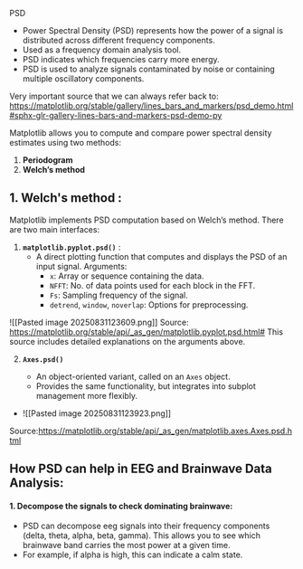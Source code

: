 PSD

- Power Spectral Density (PSD) represents how the power of a signal is distributed across different frequency components.
- Used as a frequency domain analysis tool. 
- PSD indicates which frequencies carry more energy.
- PSD is used to analyze signals contaminated by noise or containing multiple oscillatory components.

Very important source that we can always refer back to: https://matplotlib.org/stable/gallery/lines_bars_and_markers/psd_demo.html#sphx-glr-gallery-lines-bars-and-markers-psd-demo-py 

Matplotlib allows you to compute and compare power spectral density estimates using two methods:
1. **Periodogram** 
2. **Welch’s method**


## 1. Welch's method : 
Matplotlib implements PSD computation based on Welch’s method. There are two main interfaces:

1. **`matplotlib.pyplot.psd()`** : 
    - A direct plotting function that computes and displays the PSD of an input signal.
    Arguments: 
        - `x`: Array or sequence containing the data. 
        - `NFFT`: No. of data points used for each block in the FFT.
        - `Fs`: Sampling frequency of the signal.
        - `detrend`, `window`, `noverlap`: Options for preprocessing.


![[Pasted image 20250831123609.png]]
Source: https://matplotlib.org/stable/api/_as_gen/matplotlib.pyplot.psd.html# 
This source includes detailed explanations on the arguments above. 


 2. **`Axes.psd()`**
    
    - An object-oriented variant, called on an `Axes` object.
    - Provides the same functionality, but integrates into subplot management more flexibly.
- ![[Pasted image 20250831123923.png]]

Source:https://matplotlib.org/stable/api/_as_gen/matplotlib.axes.Axes.psd.html 


## How PSD can help in EEG and Brainwave Data Analysis: 

#### 1. Decompose the signals to check dominating brainwave: 
- PSD can decompose eeg signals into their frequency components (delta, theta, alpha, beta, gamma). This allows you to see which brainwave band carries the most power at a given time.
- For example, if alpha is high, this can indicate a calm state. 
